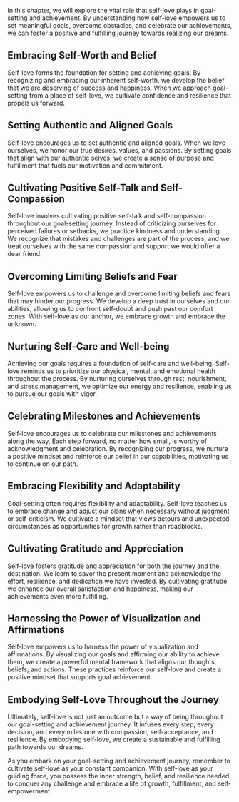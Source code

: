 
In this chapter, we will explore the vital role that self-love plays in goal-setting and achievement. By understanding how self-love empowers us to set meaningful goals, overcome obstacles, and celebrate our achievements, we can foster a positive and fulfilling journey towards realizing our dreams.

## Embracing Self-Worth and Belief

Self-love forms the foundation for setting and achieving goals. By recognizing and embracing our inherent self-worth, we develop the belief that we are deserving of success and happiness. When we approach goal-setting from a place of self-love, we cultivate confidence and resilience that propels us forward.

## Setting Authentic and Aligned Goals

Self-love encourages us to set authentic and aligned goals. When we love ourselves, we honor our true desires, values, and passions. By setting goals that align with our authentic selves, we create a sense of purpose and fulfillment that fuels our motivation and commitment.

## Cultivating Positive Self-Talk and Self-Compassion

Self-love involves cultivating positive self-talk and self-compassion throughout our goal-setting journey. Instead of criticizing ourselves for perceived failures or setbacks, we practice kindness and understanding. We recognize that mistakes and challenges are part of the process, and we treat ourselves with the same compassion and support we would offer a dear friend.

## Overcoming Limiting Beliefs and Fear

Self-love empowers us to challenge and overcome limiting beliefs and fears that may hinder our progress. We develop a deep trust in ourselves and our abilities, allowing us to confront self-doubt and push past our comfort zones. With self-love as our anchor, we embrace growth and embrace the unknown.

## Nurturing Self-Care and Well-being

Achieving our goals requires a foundation of self-care and well-being. Self-love reminds us to prioritize our physical, mental, and emotional health throughout the process. By nurturing ourselves through rest, nourishment, and stress management, we optimize our energy and resilience, enabling us to pursue our goals with vigor.

## Celebrating Milestones and Achievements

Self-love encourages us to celebrate our milestones and achievements along the way. Each step forward, no matter how small, is worthy of acknowledgment and celebration. By recognizing our progress, we nurture a positive mindset and reinforce our belief in our capabilities, motivating us to continue on our path.

## Embracing Flexibility and Adaptability

Goal-setting often requires flexibility and adaptability. Self-love teaches us to embrace change and adjust our plans when necessary without judgment or self-criticism. We cultivate a mindset that views detours and unexpected circumstances as opportunities for growth rather than roadblocks.

## Cultivating Gratitude and Appreciation

Self-love fosters gratitude and appreciation for both the journey and the destination. We learn to savor the present moment and acknowledge the effort, resilience, and dedication we have invested. By cultivating gratitude, we enhance our overall satisfaction and happiness, making our achievements even more fulfilling.

## Harnessing the Power of Visualization and Affirmations

Self-love empowers us to harness the power of visualization and affirmations. By visualizing our goals and affirming our ability to achieve them, we create a powerful mental framework that aligns our thoughts, beliefs, and actions. These practices reinforce our self-love and create a positive mindset that supports goal achievement.

## Embodying Self-Love Throughout the Journey

Ultimately, self-love is not just an outcome but a way of being throughout our goal-setting and achievement journey. It infuses every step, every decision, and every milestone with compassion, self-acceptance, and resilience. By embodying self-love, we create a sustainable and fulfilling path towards our dreams.

As you embark on your goal-setting and achievement journey, remember to cultivate self-love as your constant companion. With self-love as your guiding force, you possess the inner strength, belief, and resilience needed to conquer any challenge and embrace a life of growth, fulfillment, and self-empowerment.
